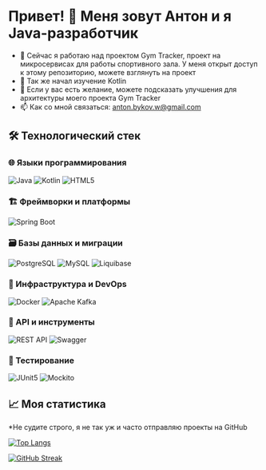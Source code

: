 # Привет! 👋 Меня зовут Антон и я Java-разработчик

<!--
**Soluckyo/Soluckyo** is a ✨ _special_ ✨ repository because its `README.md` (this file) appears on your GitHub profile.
Here are some ideas to get you started:

- 🔭 I’m currently working on ...
- 🌱 I’m currently learning ...
- 👯 I’m looking to collaborate on ...
- 🤔 I’m looking for help with ...
- 💬 Ask me about ...
- 📫 How to reach me: ...
- 😄 Pronouns: ...
- ⚡ Fun fact: ...
-->

- 🔭 Сейчас я работаю над проектом Gym Tracker, проект на микросервисах для работы спортивного зала. У меня открыт доступ к этому репозиторию, можете взглянуть на проект
- 🌱 Так же начал изучение Kotlin
- 🤔 Если у вас есть желание, можете подсказать улучшения для архитектуры моего проекта Gym Tracker
- 📫 Как со мной связаться: anton.bykov.w@gmail.com


## 🛠️ Технологический стек

### 🌐 Языки программирования
![Java](https://img.shields.io/badge/Java-ED8B00?style=for-the-badge&logo=openjdk&logoColor=white)
![Kotlin](https://img.shields.io/badge/Kotlin-7F52FF?style=for-the-badge&logo=kotlin&logoColor=white)
![HTML5](https://img.shields.io/badge/HTML5-E34F26?style=for-the-badge&logo=html5&logoColor=white)

### 🏗️ Фреймворки и платформы
![Spring Boot](https://img.shields.io/badge/Spring_Boot-6DB33F?style=for-the-badge&logo=spring-boot&logoColor=white)

### 🗃️ Базы данных и миграции
![PostgreSQL](https://img.shields.io/badge/PostgreSQL-4169E1?style=for-the-badge&logo=postgresql&logoColor=white)
![MySQL](https://img.shields.io/badge/MySQL-4479A1?style=for-the-badge&logo=mysql&logoColor=white)
![Liquibase](https://img.shields.io/badge/Liquibase-2962FF?style=for-the-badge&logo=liquibase&logoColor=white)

### 🚀 Инфраструктура и DevOps
![Docker](https://img.shields.io/badge/Docker-2496ED?style=for-the-badge&logo=docker&logoColor=white)
![Apache Kafka](https://img.shields.io/badge/Kafka-231F20?style=for-the-badge&logo=apache-kafka&logoColor=white)

### 🔄 API и инструменты
![REST API](https://img.shields.io/badge/REST_API-FF6C37?style=for-the-badge&logo=rest&logoColor=white)
![Swagger](https://img.shields.io/badge/Swagger-85EA2D?style=for-the-badge&logo=swagger&logoColor=black)

### 🧪 Тестирование
![JUnit5](https://img.shields.io/badge/JUnit5-25A162?style=for-the-badge&logo=junit5&logoColor=white)
![Mockito](https://img.shields.io/badge/Mockito-78A641?style=for-the-badge&logo=mockito&logoColor=white)

## 📈 Моя статистика
*Не судите строго, я не так уж и часто отправляю проекты на GitHub

<!--[![Anurag's GitHub stats](https://github-readme-stats.vercel.app/api?username=Soluckyo&show_icons=true&theme=radical)](https://github.com/anuraghazra/github-readme-stats)-->

[![Top Langs](https://github-readme-stats.vercel.app/api/top-langs/?username=Soluckyo&layout=compact&theme=radical)](https://github.com/anuraghazra/github-readme-stats)

[![GitHub Streak](https://streak-stats.demolab.com?user=Soluckyo&theme=radical)](https://git.io/streak-stats)

<!--[![Activity Graph](https://github-readme-activity-graph.vercel.app/graph?username=Soluckyo&theme=github)](https://github.com/ashutosh00710/github-readme-activity-graph)-->
